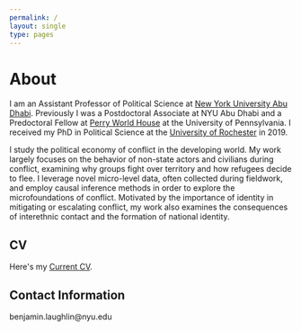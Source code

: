 ```yaml
---
permalink: /
layout: single
type: pages
---
```


<h1 class="page-title">About</h1>

<p class="message">
  I am an Assistant Professor of Political Science at <a href="https://nyuad.nyu.edu">New York University Abu Dhabi</a>. Previously I was a Postdoctoral Associate at NYU Abu Dhabi and a Predoctoral Fellow at <a href="https://global.upenn.edu/perryworldhouse">Perry World House</a> at the University of Pennsylvania. I received my PhD in Political Science at the <a href="http://www.sas.rochester.edu/psc/new-site/">University of Rochester</a> in 2019. 
</p>
<p class="message">
I study the political economy of conflict in the developing world. My work largely focuses on the behavior of non-state actors and civilians during conflict, examining why groups fight over territory and how refugees decide to flee. I leverage novel micro-level data, often collected during fieldwork, and employ causal inference methods in order to explore the microfoundations of conflict. Motivated by the importance of identity in mitigating or escalating conflict, my work also examines the consequences of interethnic contact and the formation of national identity.
</p>


<h2>CV</h2>

<p>Here&#39;s my <a href="CV.pdf">Current CV</a>.</p>

<h2>Contact Information</h2>

<p>benjamin.laughlin@nyu.edu</p>


